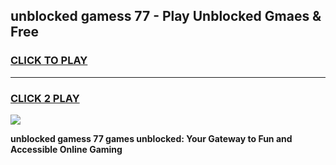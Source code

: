 
## unblocked gamess 77 - Play Unblocked Gmaes & Free
<h3>
<a href="https://news.freeplayer.one?title=unblocked_gamess_77&ref=16F">CLICK TO PLAY</a></h3>
<hr>

<h3>
<a href="https://news.freeplayer.one?title=unblocked_gamess_77&ref=16F">CLICK 2 PLAY</a>
  
</h3>

<a href="https://news.freeplayer.one?title=unblocked_gamess_77&ref=16F/"><img src="https://clearcache.store/games.png"></a>


**unblocked gamess 77 games unblocked: Your Gateway to Fun and Accessible Online Gaming**
